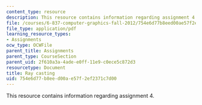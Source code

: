 ```yaml
---
content_type: resource
description: This resource contains information regarding assignment 4.
file: /courses/6-837-computer-graphics-fall-2012/754e6d77b8eed00ae57f2ef2371c7d00_MIT6_837F12_assn4.pdf
file_type: application/pdf
learning_resource_types:
- Assignments
ocw_type: OCWFile
parent_title: Assignments
parent_type: CourseSection
parent_uid: 2f610a3a-4ade-e0ff-11e9-c0ece5c872d3
resourcetype: Document
title: Ray casting
uid: 754e6d77-b8ee-d00a-e57f-2ef2371c7d00
---
```

This resource contains information regarding assignment 4.

